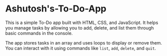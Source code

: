 # Ashutosh's-To-Do-App

This is a simple To-Do app built with HTML, CSS, and JavaScript. It helps you manage tasks by allowing you to add, delete, and list them through basic commands in the console.

The app stores tasks in an array and uses loops to display or remove them. You can interact with it using commands like `list`, `add`, `delete`, and `quit`.

